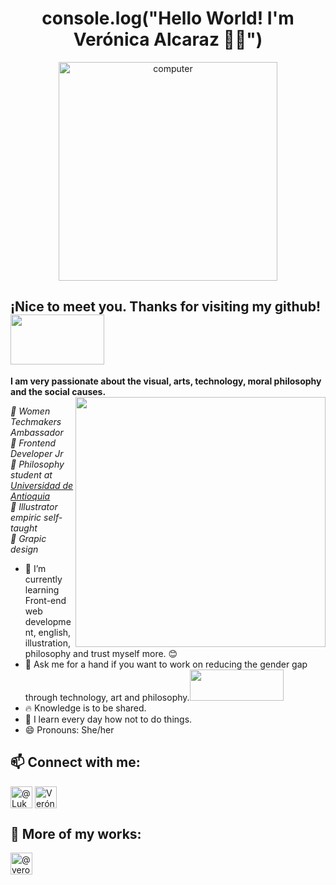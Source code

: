 <h1 align="center">console.log("Hello World! I'm Verónica Alcaraz 👋🏽")</h1>

<p align="center"><img src="https://i.pinimg.com/originals/47/37/f3/4737f384e164cab17788950cca6a312c.gif" alt="computer" width="350"></p>

## ¡Nice to meet you. Thanks for visiting my github! <img src="https://i.pinimg.com/originals/30/29/e0/3029e081d7064945c3ad85cc00b39b19.gif" width="150" height="80">

**I am very passionate about the visual, arts, technology, moral philosophy and the social causes.**  <img src="https://user-images.githubusercontent.com/60724393/102133428-16122f00-3e23-11eb-8eb9-9c0701d010fd.png" align="right" width="400" height="400">

<em>🌸 Women Techmakers Ambassador</br>
🌸 Frontend Developer Jr</br>
🌸 Philosophy student at <a href="http://www.udea.edu.co/wps/portal/udea/web/inicio/!ut/p/z1/hY7LDoIwEEW_hQVbOiCY6q5BXCAKJhixGwOmFkyhpCD8vo0aExMfs5u5554MoihDtMmHiud9JZtc6P1Ap0c88x2buBBhwEsg2zQK3N0aIPbQ_h9AdQxfhoDu0zvyMsDK9rQhSDZp7CeL0HkCPxwholzI4vEuaYoJ5ogqdmaKKeuq9Lns-7abm2DCOI4Wl5ILZp1kbcKnSim7HmXvJGrrDC6eGCJiGDfCwP1f/dz/d5/L2dBISEvZ0FBIS9nQSEh/">Universidad de Antioquia</a></br>
🌸 Illustrator empiric self-taught</br>
🌸 Grapic design</em>

- 🌱 I’m currently learning Front-end web development, english, illustration, philosophy and 
trust myself more. 😊
- 💬 Ask me for a hand if you want to work on reducing the gender gap through technology, art and philosophy.<img src="https://media1.giphy.com/media/QsaiIvycrS0Yq4Apf7/source.gif" width="150" height="50">
- 🔥 Knowledge is to be shared.
- 📖 I learn every day how not to do things.
- 😄 Pronouns: She/her

## 📫 Connect with me:

<a href="https://twitter.com/Lukaina_co" target="_blank"><img align="center" src="https://www.flaticon.com/svg/vstatic/svg/3578/3578922.svg?token=exp=1613524438~hmac=829a4735392c667a343c93ddaa524e59" alt="@Lukaina_co" height="35" width="35" /></a>
<a href="https://www.linkedin.com/in/ver%C3%B3nica-alcaraz-machado-5114561aa/" target="_blank"><img align="center" src="https://www.flaticon.com/svg/vstatic/svg/725/725337.svg?token=exp=1613524568~hmac=ef7f7ae0d93ef6627ce7d55f4c40a498" alt="Verónica Alcaraz Machado" height="35" width="35" /></a>

## 🔨 More of my works:
<a href="https://codepen.io/veroalcaraz" target="_blank"><img align="center" src="https://www.flaticon.com/svg/vstatic/svg/2111/2111296.svg?token=exp=1613524777~hmac=7ce69029d9f77ba9ade6b2129eeff1b3" alt="@veroalcaraz" height="35" width="35" /></a>

<!--
**Lukaina/Lukaina** is a ✨ _special_ ✨ repository because its `README.md` (this file) appears on your GitHub profile.


